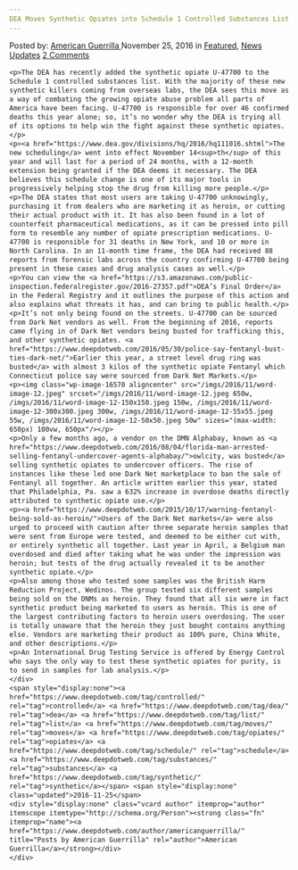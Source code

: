 ```yaml
---
DEA Moves Synthetic Opiates into Schedule 1 Controlled Substances List
---
```

<article class="post-listing post-16569 post type-post status-publish format-standard has-post-thumbnail hentry  tag-controlled tag-dea tag-list tag-moves tag-opiates tag-schedule tag-substances tag-synthetic">
    <div class="post-inner">
        <span>Posted by: <a href="https://www.deepdotweb.com/author/americanguerrilla/" title="">American Guerrilla </a></span>
    <span>November 25, 2016</span>
    <span>in <a href="https://www.deepdotweb.com/category/deepdot-news/" rel="category tag">Featured</a>, <a href="https://www.deepdotweb.com/category/news-updates/" rel="category tag">News Updates</a></span>
    <span><a href="https://www.deepdotweb.com/2016/11/25/dea-moves-synthetic-opiates-schedule-1-controlled-substances-list/#comments">2 Comments</a></span>
    </p>
    <div class="clear"></div>
    
    <p>The DEA has recently added the synthetic opiate U-47700 to the Schedule 1 controlled substances list. With the majority of these new synthetic killers coming from overseas labs, the DEA sees this move as a way of combating the growing opiate abuse problem all parts of America have been facing. U-47700 is responsible for over 46 confirmed deaths this year alone; so, it’s no wonder why the DEA is trying all of its options to help win the fight against these synthetic opiates.</p>
    <p><a href="https://www.dea.gov/divisions/hq/2016/hq111016.shtml">The new scheduling</a> went into effect November 14<sup>th</sup> of this year and will last for a period of 24 months, with a 12-month extension being granted if the DEA deems it necessary. The DEA believes this schedule change is one of its major tools in progressively helping stop the drug from killing more people.</p>
    <p>The DEA states that most users are taking U-47700 unknowingly, purchasing it from dealers who are marketing it as heroin, or cutting their actual product with it. It has also been found in a lot of counterfeit pharmaceutical medications, as it can be pressed into pill form to resemble any number of opiate prescription medications. U-47700 is responsible for 31 deaths in New York, and 10 or more in North Carolina. In an 11-month time frame, the DEA had received 88 reports from forensic labs across the country confirming U-47700 being present in these cases and drug analysis cases as well.</p>
    <p>You can view the <a href="https://s3.amazonaws.com/public-inspection.federalregister.gov/2016-27357.pdf">DEA’s Final Order</a> in the Federal Registry and it outlines the purpose of this action and also explains what threats it has, and can bring to public health.</p>
    <p>It’s not only being found on the streets. U-47700 can be sourced from Dark Net vendors as well. From the beginning of 2016, reports came flying in of Dark Net vendors being busted for trafficking this, and other synthetic opiates. <a href="https://www.deepdotweb.com/2016/05/30/police-say-fentanyl-bust-ties-dark-net/">Earlier this year, a street level drug ring was busted</a> with almost 3 kilos of the synthetic opiate Fentanyl which Connecticut police say were sourced from Dark Net Markets.</p>
    <p><img class="wp-image-16570 aligncenter" src="/imgs/2016/11/word-image-12.jpeg" srcset="/imgs/2016/11/word-image-12.jpeg 650w, /imgs/2016/11/word-image-12-150x150.jpeg 150w, /imgs/2016/11/word-image-12-300x300.jpeg 300w, /imgs/2016/11/word-image-12-55x55.jpeg 55w, /imgs/2016/11/word-image-12-50x50.jpeg 50w" sizes="(max-width: 650px) 100vw, 650px"/></p>
    <p>Only a few months ago, a vendor on the DMN Alphabay, known as <a href="https://www.deepdotweb.com/2016/08/04/florida-man-arrested-selling-fentanyl-undercover-agents-alphabay/">owlcity, was busted</a> selling synthetic opiates to undercover officers. The rise of instances like these led one Dark Net marketplace to ban the sale of Fentanyl all together. An article written earlier this year, stated that Philadelphia, Pa. saw a 632% increase in overdose deaths directly attributed to synthetic opiate use.</p>
    <p><a href="https://www.deepdotweb.com/2015/10/17/warning-fentanyl-being-sold-as-heroin/">Users of the Dark Net markets</a> were also urged to proceed with caution after three separate heroin samples that were sent from Europe were tested, and deemed to be either cut with, or entirely synthetic all together. Last year in April, a Belgium man overdosed and died after taking what he was under the impression was heroin; but tests of the drug actually revealed it to be another synthetic opiate.</p>
    <p>Also among those who tested some samples was the British Harm Reduction Project, Wedinos. The group tested six different samples being sold on the DNMs as heroin. They found that all six were in fact synthetic product being marketed to users as heroin. This is one of the largest contributing factors to heroin users overdosing. The user is totally unaware that the heroin they just bought contains anything else. Vendors are marketing their product as 100% pure, China White, and other descriptions.</p>
    <p>An International Drug Testing Service is offered by Energy Control who says the only way to test these synthetic opiates for purity, is to send in samples for lab analysis.</p>
    </div>
    <span style="display:none"><a href="https://www.deepdotweb.com/tag/controlled/" rel="tag">controlled</a> <a href="https://www.deepdotweb.com/tag/dea/" rel="tag">dea</a> <a href="https://www.deepdotweb.com/tag/list/" rel="tag">list</a> <a href="https://www.deepdotweb.com/tag/moves/" rel="tag">moves</a> <a href="https://www.deepdotweb.com/tag/opiates/" rel="tag">opiates</a> <a href="https://www.deepdotweb.com/tag/schedule/" rel="tag">schedule</a> <a href="https://www.deepdotweb.com/tag/substances/" rel="tag">substances</a> <a href="https://www.deepdotweb.com/tag/synthetic/" rel="tag">synthetic</a></span> <span style="display:none" class="updated">2016-11-25</span>
    <div style="display:none" class="vcard author" itemprop="author" itemscope itemtype="http://schema.org/Person"><strong class="fn" itemprop="name"><a href="https://www.deepdotweb.com/author/americanguerrilla/" title="Posts by American Guerrilla" rel="author">American Guerrilla</a></strong></div>
    </div>
</article>

